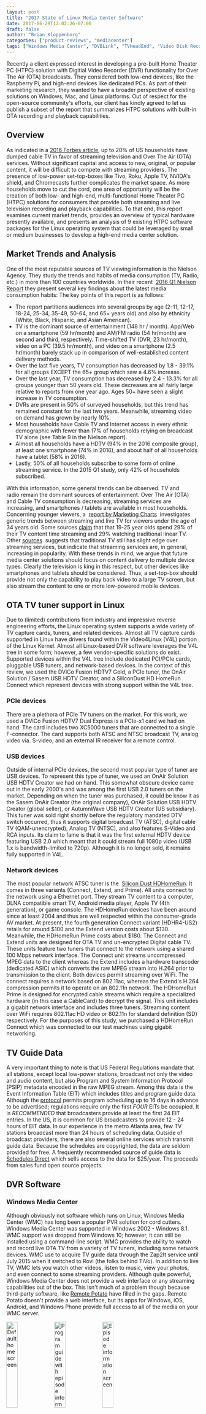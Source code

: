 ```yaml
---
layout: post
title: "2017 State of Linux Media Center Software"
date: 2017-06-29T12:02:26-07:00
draft: false
author: "Brian Kloppenborg"
categories: ["product-reviews", "mediacenter"]
tags: ["Windows Media Center", "DVBLink", "TVHeadEnd", "Video Disk Recorder", "MythTV", "JRiver Media Center", "SageTV", "TVTime", "Plex", "Emby"]
---
```


Recently a client expressed interest in developing a pre-built Home Theater PC
(HTPC) solution with Digitial Video Recorder (DVR) functionality for Over The
Air (OTA) broadcasts. They considered both low-end devices, like the Raspberry
Pi, and high-end devices like dedicated PCs. As part of their marketing
research, they wanted to have a broader perspective of existing solutions on
Windows, Mac, and Linux platforms. Out of respect for the open-source
community's efforts, our client has kindly agreed to let us publish a subset of
the report that summarizes HTPC solutions with built-in OTA recording and
playback capabilities.

## Overview

As indicated in a 
[2016 Forbes article](http://fortune.com/2016/04/05/household-cable-cord-cutters/), 
up to 20% of US households have dumped cable TV in favor of streaming television
and Over The Air (OTA) services. Without significant capital and access to new,
original, or popular content, it will be difficult to compete with streaming
providers. The presence of low-power set-top-boxes like Tivo, Roku, Apple TV,
NVIDA's shield, and Chromecasts further complicates the market space. As more
households move to cut the cord, one area of opportunity will be the creation of
both low- and high-end, multi-functional Home Theater PC (HTPC) solutions for
consumers that provide both streaming and live television recording and playback
capabilities. To that end, this report examines current market trends, provides
an overview of typical hardware presently available, and presents an analysis of
9 existing HTPC software packages for the Linux operating system that could be
leveraged by small or medium businesses to develop a high-end media center
solution.

## Market Trends and Analysis

One of the most reputable sources of TV viewing information is the Nielson
Agency. They study the trends and habits of media consumption (TV, Radio, etc.)
in more than 100 countries worldwide. In their recent 
[2016 Q1 Nielson Report](http://www.nielsen.com/us/en/insights/reports/2016/the-total-audience-report-q1-2016.html)
they present several key findings about the latest media consumption habits: The
key points of this report is as follows:

* The report partitions audiences into several groups by age (2-11, 12-17,
  18-24, 25-34, 35-49, 50-64, and 65+ years old) and also by ethnicity (White,
  Black, Hispanic, and Asian American).
* TV is the dominant source of entertainment (148 hr / month). App/Web on a
  smartphone (59 hr/month) and AM/FM radio (54 hr/month) are second and third,
  respectively. Time-shifted TV (DVR, 23 hr/month), video on a PC (39.5
  hr/month), and video on a smartphone (2.5 hr/month) barely stack up in
  comparison of well-established content delivery methods.
* Over the last five years, TV consumption has decreased by 1.8 - 39.1% for
  all groups EXCEPT the 65+ group which saw a 4.6% increase.
* Over the last year, TV consumption has decreased by 2.4 - 13.3% for all
  groups younger than 50 years old. These decreases are all fairly large
  relative to reports from one year ago. Ages 50+ have seen a slight increase
  in TV consumption.
* DVRs are present in 50% of surveyed households, but this trend has remained
  constant for the last two years. Meanwhile, streaming video on demand has
  grown by nearly 10%.
* Most households have Cable TV and Internet access in every ethnic
  demographic with fewer than 17% of households relying on broadcast TV alone
  (see Table 9 in the Nielson report).
* Almost all households have a HDTV (94% in the 2016 composite group), at
  least one smartphone (74% in 2016), and about half of all households have a
  tablet (58% in 2016).
* Lastly, 50% of all households subscribe to some form of online streaming
  service. In the 2015 Q1 study, only 42% of households subscribed.

With this information, some general trends can be observed. TV and radio remain
the dominant sources of entertainment. Over The Air (OTA) and Cable TV
consumption is decreasing, streaming services are increasing, and smartphones /
tablets are available in most households. Concerning younger viewers, a 
[report by Marketing Charts](http://www.marketingcharts.com/television/are-young-people-watching-less-tv-24817/) 
investigates generic trends between streaming and live TV for viewers under the
age of 34 years old. Some sources
[claim](http://www2.deloitte.com/us/en/pages/technology-media-and-telecommunications/articles/digital-democracy-survey-generational-media-consumption-trends.html)
that that 19-25 year olds spend 29% of their TV content time streaming and 29%
watching traditional linear TV. Other
[sources](http://ssrs.com/research/ssrs-media-and-technology-survey/) 
suggests that traditional TV still has slight edge over streaming services, but
indicate that streaming services are, in general, increasing in popularity. With
these trends in mind, we argue that future media center solutions should focus
on content delivery to multiple device types. Clearly the television is king in
this respect, but other devices like smartphones and tablets should be
considered. Thus, a set-top-box should provide not only the capability to play
back video to a large TV screen, but also stream the content to one or more
low-powered mobile devices.

## OTA TV tuner support in Linux

Due to (limited) contributions from industry and impressive reverse engineering
efforts, the Linux operating system supports a wide variety of TV capture cards,
tuners, and related devices. Almost all TV capture cards supported in Linux have
drivers found within the Video4Linux (V4L) portion of the Linux Kernel. Almost
all Linux-based DVR software leverages the V4L tree in some form; however, a few
vendor-specific solutions do exist. Supported devices within the V4L tree
include dedicated PCI/PCIe cards, pluggable USB tuners, and network-based
devices. In the context of this review, we used the DViCo Fusion HDTV7 Gold, a
PCIe tuner, the OnAir Solution / Sasem USB HDTV Creator, and a SiliconDust HD
HomeRun Connect which represent devices with strong support within the V4L tree.

### PCIe devices

There are a plethora of PCIe TV tuners on the market. For this work, we used a
DViCo Fusion HDTV7 Dual Express is a PCIe-x1 card we had on hand. The card
includes two XC5000 tuners that are connected to a single F-connector. The card
supports both ATSC and NTSC broadcast TV, analog video via. S-video, and an
external IR receiver for a remote control.

### USB devices

Outside of internal PCIe devices, the second most popular type of tuner are USB
devices. To represent this type of tuner, we used an OnAir Solution USB HDTV
Creator we had on hand. This somewhat obscure device came out in the early
2000's and was among the first USB 2.0 tuners on the market. Depending on when
the tuner was purchased, it could be know it as the Sasem OnAir Creator (the
original company), OnAir Solution USB HDTV Creator (global seller), or
AutumnWave USB HDTV Creator (US subsidiary). This tuner was sold right shortly
before the regulatory mandated DTV switch occurred, thus it supports digital
broadcast TV (ATSC), digital cable TV (QAM-unencrypted), Analog TV (NTSC), and
also features S-Video and RCA inputs. Its claim to fame is that it was the first
external HDTV device featuring USB 2.0 which meant that it could stream full
1080p video (USB 1.x is bandwidth-limited to 720p). Although it is no longer
sold, it remains fully supported in V4L.

### Network devices

The most popular network ATSC tuner is the 
[Silicon Dust HDHomeRun](https://www.silicondust.com/hdhomerun/). 
It comes in three variants (Connect, Extend, and Prime). All units connect to
the network using a Ethernet port. They stream TV content to a computer, DLNA
compatible smart TV, Android media player, Apple TV (4th generation), or game
console. The HDHomeRun devices have been around since at least 2004 and thus are
well respected within the consumer-grade AV market. At present, the fourth
generation Connect variant (HDHR4-US2) retails for around $100 and the Extend
version costs about $130. Meanwhile, the HDHomeRun Prime costs about $180. The
Connect and Extend units are designed for OTA TV and un-encrypted Digital cable
TV. These units feature two tuners that connect to the network using a shared
100 Mbps network interface. The Connect unit streams uncompressed MPEG data to
the client whereas the Extend includes a hardware transcoder (dedicated ASIC)
which converts the raw MPEG stream into H.264 prior to transmission to the
client. Both devices permit streaming over WiFi. The connect requires a network
based on 802.11ac, whereas the Extend's H.264 compression permits it to operate
on an 802.11n network. The HDHomeRun Prime is designed for encrypted cable
streams which require a specialized hardware (in this case a CableCard) to
decrypt the signal. This unit includes a gigabit network interface and includes
three tuners. Streaming content over WiFi requires 802.11ac HD video or 802.11n
for standard definition (SD) respectively. For the purposes of this study, we
purchased a HDHomeRun Connect which was connected to our test machines using
gigabit networking.

## TV Guide Data

A very important thing to note is that US Federal Regulations mandate that all
stations, except local low-power stations, broadcast not only the video and
audio content, but also Program and System Information Protocol (PSIP) metadata
encoded in the raw MPEG stream. Among this data is the Event Information Table
(EIT) which includes titles and program guide data. Although the
[protocol](http://atsc.org/wp-content/uploads/2015/03/Program-and-system-information-protocol-implementation-guidelines-for-broadcaster.pdf)
permits program scheduling up to 16 days in advance to be advertised;
regulations require only the first _FOUR_ EITs be occupied. It is _RECOMMENDED_
that broadcasters provide at least the first 24 EIT entries. In the US, it is
common for US broadcasters to provide 12 - 24 hours of EIT data. In our
experience in the metro Atlanta area, few TV stations broadcast more than 24
hours of scheduling data. Outside of broadcast providers, there are also several
online services which transmit guide data. Because the schedules are
copyrighted, the data are seldom provided for free. A frequently recommended
source of guide data is 
[Schedules Direct](http://schedulesdirect.org/) 
which sells access to the data for $25/year. The proceeds from sales fund open
source projects.

## DVR Software

### Windows Media Center

Although obviously not software which runs on Linux, Windows Media Center (WMC)
has long been a popular PVR solution for cord cutters. Windows Media Center was
supported in Windows 2002 - Windows 8.1. WMC support was dropped from Windows
10; however, it can still be installed using a command-line script. WMC provides
the ability to watch and record live OTA TV from a variety of TV tuners,
including some network devices. WMC use to acquire TV guide data through the
Zap2It service until July 2015 when it switched to Rovi (the folks behind TiVo).
In addition to live TV, WMC lets you watch other videos, listen to music, view
your photos, and even connect to some streaming providers. Although quite
powerful, Windows Media Center does not provide a web interface or any streaming
capabilities out of the box. This isn't much of a problem though because
third-party software, like [Remote Potato](http://www.remotepotato.com/) have
filled in the gaps. Remote Potato doesn't provide a web interface, but its apps
for Windows, iOS, Android, and Windows Phone provide full access to all of the
media on your WMC server.

<div width="100%">
  <img width="24%" alt="Default home screen"
    src="/images/blog/media-center-software-2017/wmc-startup.png"
    class="img-responsive img-thumbnail">
  <img width="24%" alt="Program guide with episode information"
    src="/images/blog/media-center-software-2017/wmc-guide.png"
    class="img-responsive img-thumbnail"> 
  <img width="24%" alt="Episode information screen"
    src="/images/blog/media-center-software-2017/wmc-recording-info.png"
    class="img-responsive img-thumbnail">
</div>

### DVBLogic's DVBLink

[DVBLink](http://dvblogic.com/en/dvblink/) is a commercial (~$60) software
package marketed to be "your very personal TV server". It is an all-in-one
solution that provides support for watching live TV, scheduling recordings,
watching recordings, and transcoding video to watch on other platforms. The
server software runs runs on Windows, Mac, and (Debian-based) Linux operating
systems as well as a select set of Network Attached Storage (NAS) units. The
interface software (to view, schedule recordings, etc.) is a separate
application that runs on Windows, Mac, Linux, Android, and iOS. For the purposes
of this review, we used a demo copy of DVBLink 6.0.0 found on their forums.
Installation of the DVBLink server on Linux is trivial. Simply run the `.deb`
installer and it will copy files and automatically register itself with the
appropriate system initialization script. This was tested both with `init` and
`systemd` configurations. The installer places a "DVBLink" shortcut in the main
application menu. When the program is first executed, it will provide the user
with an opportunity to run a series of installers that expand DVBLink's
functionality. For OTA TV, the "TVSource" plugin is required. DVBLink picked up
both the PCIe and USB tuners, but [several additional steps were
required](http://forum.dvblogic.com/viewtopic.php?f=57&t=28963) to get the
HDHomeRun to function. DVBLink can extract EPG data from transmitted EIT data,
or use one of several external schedule sources. All DVBLink software comes with
trial periods so it can be evaluated risk-free.

<div width="100%">
  <img width="24%" alt="DVBLink Package Manager" 
    src="/images/blog/media-center-software-2017/dvblink-package-center-epg.png"
    class="img-responsive img-thumbnail">
  <img width="24%" alt="DVBLink Package Manager" 
    src="/images/blog/media-center-software-2017/dvblink-package-center-signal.png"
    class="img-responsive img-thumbnail">
  <img width="24%" alt="DVBLink TV Source Dialog" 
    src="/images/blog/media-center-software-2017/dvblink-tv-sources.png"
    class="img-responsive img-thumbnail">
  <img width="24%" alt="DVBLink Channel Editor" 
    src="/images/blog/media-center-software-2017/dvblink-channel-editor.png"
    class="img-responsive img-thumbnail">
  <img width="24%" alt="DVBLink Channel Scanning Dialog" 
    src="/images/blog/media-center-software-2017/dvblink-tv-scan.png"
    class="img-responsive img-thumbnail">
  <img width="24%" alt="DVBLink EPG Info Scanner" 
    src="/images/blog/media-center-software-2017/dvblink-epg-scanner.png"
    class="img-responsive img-thumbnail">
  <img width="24%" alt="DVBLink Setup Guide" 
    src="/images/blog/media-center-software-2017/dvblink-setup-guide-message.png"
    class="img-responsive img-thumbnail">
</div>

Once the necessary software is installed one can access the sources tab where
detected tuners will be displayed. If an EPG subscription service is used, the
data will be automatically populated; however, if OTA EPG data is acquired, the
user will need to 
[follow specific instructions](http://forum.dvblogic.com/viewtopic.php?f=69&t=29128#p99970) 
in order to get it to work. After installation, DVBLink offers a fairly standard
interface for watching and recording TV. This includes the TV guide interface
(h) as well as a method to schedule one or multiple recordings (i). Please note
that the screenshots below captured schedule data from the OTA source, rather
than SchedulesDirect. Thus the content is somewhat more sparse than the other
applications shown.

<div width="100%">
  <img width="24%" alt="DVBLink EPG Overview" 
    src="/images/blog/media-center-software-2017/dvblink-tv-guide.png"
    class="img-responsive img-thumbnail">
  <img width="24%" alt="DVBLink Episode Information" 
    src="/images/blog/media-center-software-2017/dvblink-tv-guide-info.png"
    class="img-responsive img-thumbnail">
  <img width="24%" alt="DVBLink Web Interface" 
    src="/images/blog/media-center-software-2017/dvblink-web-interface.png"
    class="img-responsive img-thumbnail">
  <img width="24%" alt="DVBLink Web Settings Dialog" 
    src="/images/blog/media-center-software-2017/dvblink-web-interface-settings.png"
    class="img-responsive img-thumbnail">
  <img width="24%" alt="DVBLink Web Message Dialog" 
    src="/images/blog/media-center-software-2017/dvblink-web-interface-message.png"
    class="img-responsive img-thumbnail">
</div>

As shown above, DVBLink also includes a web interface that runs on port 8100. It
presents a virtually identical interface to the stand-alone app. It permits you
to view the guide data, schedule recordings, watch recordings, and even stream
live TV. By default the web interface will transcode video to 640x480 pixels at
512 kbps; however, this is configurable via. the "Settings" menu in the web
app. You can even disable transcoding entirely if you so desire. Although the
web interface is quite functional, the software suggests that you will have a
better experience using one of their standalone applications for playing live
and recorded TV.

### TVHeadEnd

[TVHeadEnd](https://tvheadend.org) is a TV recording and streaming server that
functions in Linux, FreeBSD, and Android operating systems. It supports a wide
variety of devices (via. the V4L library) including DTV cards (DVB-S, DVB-S2,
DVB-C, DVB-T, ATSC, ISDB-T, IPTV, and SAT>IP), network tuners, and analog video
capture cards. You can also use IPTV devices. Unlike the aforementioned
projects, TVHeadEnd is open source with development and distribution on the
[TVHeadEnd GitHub Page](https://github.com/tvheadend/tvheadend).  It can be
compiled from source, or installed using the packages available for several
distributions. For the purposes of this review, we used TVHeadEnd 4.1 (from git
commit g55fec0f). TVHeadEnd uses a web-based interface for setup, recording, and
playback. After the software is installed, the web interfaces is at
[http://localhost:9981](http://localhost:9981). Starting with version 4.1,
TVHeadEnd features a guided setup procedure which we found significantly reduced
the complexity of setting up the software. The guide will let you set up an
administrator account, a user account, pick languages, configure your tuners,
scan for channels, and map services. Much other TV tuner packages, TVHeadEnd can
accept guide data from online sources or scrape it from broadcast EIT data.
Screenshots of the installation and configuration procedure are shown below:

<div width="100%">
  <img width="24%" alt="TVHeadEnd Setup Dialog" 
    src="/images/blog/media-center-software-2017/tvheadend-setup.png"
    class="img-responsive img-thumbnail">
  <img width="24%" alt="TVHeadEnd Network Tuner Setup" 
    src="/images/blog/media-center-software-2017/tvheadend-setup-network-tuner.png"
    class="img-responsive img-thumbnail">
  <img width="24%" alt="TVHeadEnd Channel Scanner" 
    src="/images/blog/media-center-software-2017/tvheadend-setup-scan.png"
    class="img-responsive img-thumbnail">
  <img width="24%" alt="TVHeadEnd Service Mapper" 
    src="/images/blog/media-center-software-2017/tvheadend-setup-map-service.png"
    class="img-responsive img-thumbnail">
</div>

Once the software is configured, the user is returned to the EPG tab which is,
perhaps, the worst EPG interface of all of the packages reviewed. All program
data is presented in a massive table without any apparent effort to make the
software more usable. Most of the time TVHeadEnd serves as a backend for other
players, like Kodi, which might explain this non-user-friendly approach.
Recordings can be configured to be standalone or recurring event triggered by a
query (e.g. regular-expression like). After a user schedules a recording, the
dialog simply disappears without any user feedback. In addition to scheduling,
the user interface lets you check on the state of a recording, download the (raw
transport, `.ts`) video file, or delete the recording. Representative
screenshots of these steps are shown below:

<div width="100%">
  <img width="24%" alt="TVHeadEnd EPG Display" 
    src="/images/blog/media-center-software-2017/tvheadend-epg.png"
    class="img-responsive img-thumbnail">
  <img width="24%" alt="TVHeadEnd Recording Status" 
    src="/images/blog/media-center-software-2017/tvheadend-finished-recordings.png"
    class="img-responsive img-thumbnail">
  <img width="24%" alt="TVHeadEnd Recording Profiles" 
    src="/images/blog/media-center-software-2017/tvheadend-recording-profiles.png"
    class="img-responsive img-thumbnail">
  <img width="24%" alt="TVHeadEnd Schedule Recording Dialog" 
    src="/images/blog/media-center-software-2017/tvheadend-schedule-recording.png"
    class="img-responsive img-thumbnail">
</div>

TVHeadEnd also supports live-streaming TV to a web browser. In the screenshots
below we show (i) channel selection dialog and (j) method of choosing the
transcoding technique.

<div width="100%">
  <img width="24%" alt="TVHeadEnd LiveTV Player" 
    src="/images/blog/media-center-software-2017/tvheadend-livetv-channel-selector.png"
    class="img-responsive img-thumbnail">
  <img width="24%" alt="TVHeadEnd Transcoding Options" 
    src="/images/blog/media-center-software-2017/tvheadend-livetv-transcoding.png"
    class="img-responsive img-thumbnail">
</div>

By default TVHeadEnd will record raw (uncompressed) MPEG-2 transport streams
(`.ts`). If the user desires, TVHeadEnd can transcode the video by selecting the
"Configuration -> Recording -> Digital Video Recorder Profiles" tabs and
changing the \`Stream Profile\` to one of the entries beginning with `webtv`.
The `webtv-h264-aac-matroska` profile will encode the video in H.264 format,
while simply packaging up the existing AAC audio stream into a Matroska
container which is probably the best option for most use cases. As previously
mentioned, TVHeadEnd is commonly used by other media center solutions. For
example, [Kodi](https://kodi.tv/) has a plugin that can leverage TVHeadEnd's DVR
capabilities.

### Video Disk Recorder (VDR)

The Video Disk Recorder (VDR) is an open source PVR solution. It was first
released in 2002 and was under active development until 2015. The software is
packaged with most Linux distributions; however, on our Ubuntu test system we
were unable to get it to run. The lack of documentation makes this project
particularly frustrating. The software allegedly supports EPG data from both
subscriptions and OTA sources, support for multiple tuner cards, and timed
recordings. However, we were unable to verify these claims. Playback appears to
be limited to the primary recording device.

### MythTV

[MythTV](https://www.mythtv.org/) has long been a strong contender in the Linux
media center market. It can use all V4L devices and several network tuners, like
the HDHomeRun. One member of our team has used MythTV to record and watch OTA
broadcasts since 2007. Due to its maturity, MythTV is one of the most feature
complete solutions on the market. It supports multiple tuners (with some support
for CableCards), intelligent scheduling with conflict resolution, video
transcoding, commercial flagging, and streaming playback on multiple devices.
For the purposes of this review, we installed MythTV 0.28. Since our initial
review, MythTV 0.28.1 was released. Because most Linux distributions package
MythTV by default, installation is fairly trivial; however, it is not error
free. After installing the software and running the MythTV Backend Setup
(`mythtv-setup`), our tests on Ubuntu 16.04, Ubuntu 17.04, and Mythbuntu found
that the (default) password in `mythtv-setup` and the MySQL database did not
match. This mis-configuration later impacted our ability to run both MythWeb and
WebFrontend. This is fairly easy to fix using the MySQL command line, or a GUI
(like MySQL workbench). Our long-term MythTV user recounts having to manually
address this issue since at least Ubuntu 14.04. After launching
`mythtv-setup` the user will need to go through the capture card, set video
sources, and input connection setup steps at a minimum. During the input
connection stage, the user will also need to run a channel scan for each input
source. Representative images of these steps are shown below:

<div width="100%">
  <img width="24%" alt="MythTV Setup Screen" 
    src="/images/blog/media-center-software-2017/mythtv-setup-screen.png"
    class="img-responsive img-thumbnail">
  <img width="24%" alt="MythTV input dialog" 
    src="/images/blog/media-center-software-2017/mythtv-setup-input.png"
    class="img-responsive img-thumbnail">
  <img width="24%" alt="MythTV capture card setup" 
    src="/images/blog/media-center-software-2017/mythtv-setup-card-selection.png"
    class="img-responsive img-thumbnail">
  <img width="24%" alt="MythTV video-source setup" 
    src="/images/blog/media-center-software-2017/mythtv-setup-video-source.png"
    class="img-responsive img-thumbnail">
  <img width="24%" alt="MythTV channel scanning" 
    src="/images/blog/media-center-software-2017/mythtv-setup-scan.png"
    class="img-responsive img-thumbnail">
  <img width="24%" alt="MythTV channel scan results" 
    src="/images/blog/media-center-software-2017/mythtv-setup-scan-results.png"
    class="img-responsive img-thumbnail">
</div>

While starting the frontend service, we encountered several issues that we
traced to IPV6 name resolution. After disabling IPV6 on the host machine, within
MythTV itself, and manually starting the backend server, things were up and
running. It is not clear if this is an issue with MythTV or our Ubuntu test
system. MythTV has three user interface methods: a Qt GUI (called Myth
Frontend), MythWeb, and WebFrontend. Below we show a series of screenshots from
the QT frontend with the default skin. 
The welcome screen lets you access the most important functionality quickly and
easily. The program guide offers a very familiar interface to any
set-top-box solution from a cable provider. To schedule a recording one
simply needs to select the program and choose one of the presented recording
options. The TV viewing experience is fairly standard compared with most
modern set-top-boxes.

<div width="100%">
  <img width="24%" alt="MythTV main screen" 
    src="/images/blog/media-center-software-2017/mythtv-frontend.png"
    class="img-responsive img-thumbnail">
  <img width="24%" alt="MythTV EPG screen" 
    src="/images/blog/media-center-software-2017/mythtv-frontend-guide.png"
    class="img-responsive img-thumbnail">
  <img width="24%" alt="MythTV detailed episode information" 
    src="/images/blog/media-center-software-2017/mythtv-frontend-record.png"
    class="img-responsive img-thumbnail">
  <img width="24%" alt="MythTV live video playback with overlay" 
    src="/images/blog/media-center-software-2017/mythtv-frontend-tv.png"
    class="img-responsive img-thumbnail">
</div>

In addition to Myth Fronend, MythTV also features two web interfaces. The first
is MythWeb, a PHP-based website that runs on top of standard webservers. As
installed through `apt-get install mythweb`, MythWeb will run on top of Apache;
however, it also ships with configuration files for `lighttpd` and `nginx`.
Because MythWeb is being replaced by WebFrontend, we will not review its
functionality further. WebFrontend is the newest web interfce for MythTV. It is
still in its infancy and not functionally complete compared to MythWeb; however,
we think it is a significant improvement. For example, in the screenshots below
we show the program status window, TV guide, recording dialog, and current
recording windows. Unfortunately, the current version does not support
streaming, but it appears to be planned.

<div width="100%">
  <img width="24%" alt="MythTV WebFrontend home page" 
    src="/images/blog/media-center-software-2017/mythtv-webfrontend.png"
    class="img-responsive img-thumbnail">
  <img width="24%" alt="MythTV WebFrontend EPG dialog" 
    src="/images/blog/media-center-software-2017/mythtv-webfrontend-guide.png"
    class="img-responsive img-thumbnail">
  <img width="24%" alt="MythTV recording dialog" 
    src="/images/blog/media-center-software-2017/mythtv-webfronted-record.png"
    class="img-responsive img-thumbnail">
  <img width="24%" alt="MythTV recorded shows library" 
    src="/images/blog/media-center-software-2017/mythtv-webfrontend-library.png"
    class="img-responsive img-thumbnail">
</div>

In addition to providing a nice interface, WebFrontend also provides an API and
support for third-party plugins. Due to its (accidental?) alignment with
emerging market trends, we anticipate WebFrontend will grow dramatically in
popularity as it matures.

### JRiver Media Center

[JRiver Media Center](https://www.jriver.com) is a closed-source, cross-platform
media center solution that is marketed as "The Most Comprehensive Media
Software". The software runs on Windows, Mac and Linux. A Master license
(cross-platform support) is $70 whereas a Linux-only license is $50.
Historically JRiver was focused on media management, akin to a library, but in
JRiver 20 (or thereabouts) they added support for recording TV. Unfortunately,
this functionality has not been ported to Linux host platforms (even in JRiver
22 which we installed and tested). Linux devices can, however, play content
recorded on a Windows-based machine. Efforts to fund further development of
JRiver's TV functionality through a 
[kickstarter campaign](https://www.kickstarter.com/projects/tvplus/can-jriver-media-center-replace-windows-media-cent)
were unfortunately unsuccessful.

### SageTV

[SageTV](http://www.sagetv.com/) was a closed-source, proprietary DVR and media
center solution for Windows, OSX, and Linux. The initial release of the software
was in 2002 and it garnered significant popularity. In June 2011, SageTV was
acquired by Google and removed from the market. Speculation was that SageTV was
going to be used by Google for their Google Fiber set-top-box; however, they
eventually created their own solution. In 2015, the SageTV source code was
[released under an open-source license and placed on
GitHub](https://github.com/google/sagetv). The project continues to be actively
maintained, with daily commits from a group of ~30 developers. For the purposes
of this review we attempted to use the latest version of SageTV (git commit
2b2b2eb); however, it failed to build using [instructions found on the
wiki](https://github.com/google/sagetv/wiki). Instead we ended up installing the
client and server Debian packages, version 9.1.5.166, found in the [Sage Open
Source Download Service](https://bintray.com/opensagetv/sagetv/SageTV) (see the
"Files" tab). Using the Debian packages, the installation process was flawless.
After launching the client and connecting to the server, SageTV asked several
questions to configure the software. Among those were questions that could have
been detected if the locale of the machine were parsed. Among the questions
includes time zone  information, which was asked three times. We found this need
to be quite odd. SageTV automatically detected our HDHomeRun device, but did not
find either PCIe card or USB device. Until recently, SageTV offered TV guide
data; however, [that service will shut down on July 1,
2017](https://forums.sagetv.com/forums/showthread.php?t=63884). The developers
suggest that users connect to SchedulesDirect to get episode data. While
entering our ScheduleDirect account information, we noticed a second odd aspect
of the software. For a few windows the developers used a  numeric keypad dialog
to facilitate data entry. The keypad does not interfere with letters typed on
the keyboard, but any numbers entered on either the number row or numpad must be
pressed multiple times before the digit will register. This was unexpected and
exceptionally annoying. Much like MythTV, SageTV uses the (legacy) XML interface
to SchedulesDirect and thus requires additional configuration on the
SchedulesDirect website. It also manages its own channel scan rather than
leveraging the built-in channel information on the HDHomeRun. Below we show a
series of representative screenshots for SageTV. These include the client
windows, source wizard, channel scan dialog, channel scan progress
dialog, EPG information dialog, default frontend interface (with a
recommended plugin installation dialog), the TV guide, and recording
dialog. The live TV and playback dialog (not show) are similar to other software
packages listed here, except the user interface appears on the top.

<div width="100%">
  <img width="24%" alt="SageTV server manager" 
    src="/images/blog/media-center-software-2017/sage-client.png"
    class="img-responsive img-thumbnail">
  <img width="24%" alt="SageTV source wizard" 
    src="/images/blog/media-center-software-2017/sage-source-wizard.png"
    class="img-responsive img-thumbnail">
  <img width="24%" alt="SageTV channel setup" 
    src="/images/blog/media-center-software-2017/sage-channel-scanner.png"
    class="img-responsive img-thumbnail">
  <img width="24%" alt="SageTV channel scan" 
    src="/images/blog/media-center-software-2017/sage-channel-scan.png"
    class="img-responsive img-thumbnail">
  <img width="24%" alt="SageTV EPG wizard" 
    src="/images/blog/media-center-software-2017/sage-epg-wizard.png"
    class="img-responsive img-thumbnail">
  <img width="24%" alt="SageTV main screen" 
    src="/images/blog/media-center-software-2017/sage-gui.png"
    class="img-responsive img-thumbnail">
  <img width="24%" alt="SageTV program guide" 
    src="/images/blog/media-center-software-2017/sage-epg.png"
    class="img-responsive img-thumbnail">
  <img width="24%" alt="SageTV detailed program information" 
    src="/images/blog/media-center-software-2017/sage-recorder-ui.png"
    class="img-responsive img-thumbnail">
</div>

### TVTime

[TVTime](http://tvtime.sourceforge.net/) is an open source software package to
view (but not record) live TV streams from a video capture device. It provides a
fairly standard interface consisting of transparent dialog superimposed over the
transmitted video data. The project was last updated in 2005, but still receives
around 33 downloads per week according to statistics on SourceForge. Given that
it has not seen active development for over a decade, we do not consider this
software highly competitive in the current market landscape.

### Plex

[Plex](https://www.plex.tv/) is a well-respected media center solution that was
originally forked from the popular XMBC (now Kodi) software in 2008. Text on
Wikipedia claims the source is now entirely distinct. Plex consists of a
closed-source backend server with various (sometimes open-source) frontend
components. Plex is cross-platform software. The server runs on Windows, Mac,
and Linux and there are frontends for iOS, Android, Windows Phone, various
set-top-boxes (e.g. Roku, Apple TV, NVIDA's shield), and a browser-based web
interface. Plex can be deployed on a computer within a user's home or as part of
the Plex Cloud. Plex offers a free edition which provides media management
capabilities. Additional features, like Mobile/Cloud Sync, Mobile Applications,
Parental Controls, and DVR functionality are enabled through [Plex
Pass](https://www.plex.tv/features/plex-pass/). Subscriptions are available as
$5/month, $40/year, or $150 for a "lifetime" subscription. \[For readers of the
blog: We elected to omit further information on Plex because its capabilities
are very well explained on its website, unlike most of the other software
packages discussed here\] One of the strongest aspects of Plex, in our opinion,
is how well the software is marketed to and focused on the end user. The
installation process was seamless, maintenance and updates well integrated, and
usability second to none. One of our engineers explained it as the Netflix of
HTPC solutions due to its interface and user-focused design. (That same engineer
issues a similarly laudatory remark towards Emby). In the context of current
market trends, Plex is clearly well aligned and a strong competitor to any
future entrants.

### Emby / Media Portal

[Emby](https://emby.media/) (formerly MediaBrowser) is a modern media center
solution that includes media management. Recently, support for recording and
watching live TV was added. Much like Plex, Emby is organized as a backend
server and client frontends. The backend server runs on Windows, Mac, Linux,
FreeBSD, and some NAS solutions whereas the frontend is a browser interface. As
such, it supports live streaming and transcoding of video feeds to web browsers
found on the aforementioned platforms plus Android and iOS. Emby's core product
is free, but some features (the DVR functionality being one of them) are only
available through the [Emby Premiere
program](https://emby.media/premiere.html) . Pricing for Emby Premiere is
$5/month, $50/year, or $100 for a "lifetime" subscription. (Lifetime being [one
major release or some pre-defined period of
time](https://www.reddit.com/r/emby/comments/585w0w/lifetime_lifetime_of_this_version/).)
Emby can be compiled from source, installed from packages, or pulled as a Docker
container. All installation methods are well documented. Initially, we installed
Emby using a Debian package, but this resulted in a web interface that was very
laggy. On a whim, we tried out the Docker image. Not only did this vastly
simplify the installation process, but also significantly improved the
performance of the frontend. For this review we used Emby 3.2.1.0 with a
subscription to Emby Premier to enable DVR functionality. Emby supports M3U
(video streams) and the HDHomeRun out of the box. Support for USB and PCIe
devices can be added through extensions which call out to other software
packages, like TVHeadEnd and MythTV's backend server. Emby receives guide data
exclusively through online sources, like XML TV or Schedules Direct. Much to our
amazement, Emby used HDHomeRun's built-in channel list to populate its channel
data. After reviewing eight other programs, this was a much appreciated feature.
The images below are representative of the Emby user interface. We show a
sample of the setup dialog that has specific modal information for the
HDHomeRun. The user interface, guide, channel listing, recording, series view,
and suggestion pages for live TV are also shown. In addition to supporting
TV-based content, Emby also supports additional media content types like Movies,
Music, Books, Games, Photos, and other mixed content. Due to time limitations,
we did not evaluate these other features.

<div width="100%">
  <img width="24%" alt="Emby server management console" 
    src="/images/blog/media-center-software-2017/emby-setup.png"
    class="img-responsive img-thumbnail">
  <img width="24%" alt="Emby TV tuner dialog for the HDHomeRun" 
    src="/images/blog/media-center-software-2017/emby-hdhomerun.png"
    class="img-responsive img-thumbnail">
  <img width="24%" alt="Emby main screen displaying live TV and movies" 
    src="/images/blog/media-center-software-2017/emby-frontend.png"
    class="img-responsive img-thumbnail">
  <img width="24%" alt="Emby EPG screen" 
    src="/images/blog/media-center-software-2017/emby-guide.png"
    class="img-responsive img-thumbnail">
  <img width="24%" alt="Emby channel dialog" 
    src="/images/blog/media-center-software-2017/emby-channels.png"
    class="img-responsive img-thumbnail">
  <img width="24%" alt="Emby recording dialog" 
    src="/images/blog/media-center-software-2017/emby-recordings.png"
    class="img-responsive img-thumbnail">
  <img width="24%" alt="Emby series view" 
    src="/images/blog/media-center-software-2017/emby-series-view.png"
    class="img-responsive img-thumbnail">
  <img width="24%" alt="Emby suggested episodes based upon viewing history" 
    src="/images/blog/media-center-software-2017/emby-suggestions.png"
    class="img-responsive img-thumbnail">
</div>

Using the Docker installation method mentioned above, our experience with Emby
was exceptional. One of our engineers even exclaimed it was "like Netflix for
TV." Our recording tests resulted in videos that were automatically transcoded
to H.264. This resulted in bandwidth-efficient streams that worked well on our
mobile devices. In prior versions of Emby, one of our team members recalled
experiencing issues streaming live TV that he claimed were due to the demands of
real-time transcoding. We experienced no such issue in v3.2.1.0, even while
streaming two live TV streams and two pre-recorded videos. Because Emby
downloads (and optionally caches) many of its visual elements from the Internet,
we evaluated how the system functions in a disconnected state. As one would
expect, if the cache is disabled the experience is abysmal. When the cache is
enabled, the interface is functional, but slightly degraded. Features such as
actor information, suggestions, rankings, and related material are (obviously)
not available. Most annoyingly, in an Internet disconnected state, the TV guide
data won't load in the web interface, even though logs indicate the data was
previously downloaded by the server. The reason for this last issue is unclear.
In general our experience with Emby was very positive. One of our developers
uses it on a daily basis (hence the well populated list of recordings in the
screenshots above). Given market trends, we consider Emby to be well positioned
to meet the demands of future cord cutters. With that said, there is some
dissent in the community. A few posts on the popular social media site, Reddit,
indicate [some users are circumventing Emby's subscription
model](https://www.reddit.com/r/opensource/comments/3kfcn6/forking_to_enable_subscriberonly_features_in_emby/)
which we argue could harm the Emby team's economic position. There were also
complaints that the Emby developers removed some repositories for plugins from
GitHub. The community argued this was a move to close-source the software;
however, the developers cited a lack of user contributions. For example, the
Android TV App [experienced this
situation](https://emby.media/community/index.php?/topic/42388-android-tv-source-disappeared-again/).
Given the responsiveness of the developers and preponderance of open-source
projects on their GitHub website, we are inclined to believe the developers.

## Summary

There are a wide variety of solutions to create both low- and high-powered
set-top-box devices that run on Linux. Hardware to receive OTA signals consist
of dedicated PCIe cards, USB tuners, and network tuners. Despite widespread
support in V4L, not all HTPC software supports all PCIe and USB tuners.
Similarly, most, but not all HTPC suites support network devices like the
HDHomeRun. In general, our engineers preferred network-based tuners due to their
ability to reduce signal loss due to lengthy runs of coaxial cable, but clearly
this is not suitable for set-top-box solutions. Concerning software, we argue
that Plex and Emby are the solutions that are presently best-aligned with
current and future market trends. MythTV's WebFrontend has potential, but its
development process has, thus far, been exceptionally slow.
